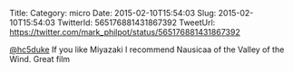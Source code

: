 Title: 
Category: micro
Date: 2015-02-10T15:54:03
Slug: 2015-02-10T15:54:03
TwitterId: 565176881431867392
TweetUrl: https://twitter.com/mark_philpot/status/565176881431867392

[@hc5duke](https://twitter.com/hc5duke) If you like Miyazaki I recommend Nausicaa of the Valley of the Wind. Great film